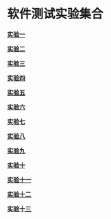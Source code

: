 # 软件测试实验集合

**[实验一](test01)**

**[实验二](test02)**

**[实验三](test03)**

**[实验四](test04)**

**[实验五](test05)**

**[实验六](test06)**

**[实验七](test07)**

**[实验八](test08)**

**[实验九](test09)**

**[实验十](test10)**

**[实验十一](test11)**

**[实验十二](test12)**

**[实验十三](test13)**